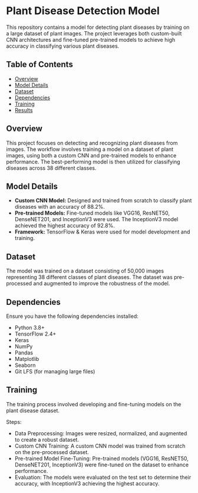 # Plant Disease Detection Model

This repository contains a model for detecting plant diseases by training on a large dataset of plant images. The project leverages both custom-built CNN architectures and fine-tuned pre-trained models to achieve high accuracy in classifying various plant diseases.

## Table of Contents

- [Overview](#overview)
- [Model Details](#model-details)
- [Dataset](#dataset)
- [Dependencies](#dependencies)
- [Training](#training)
- [Results](#results)

## Overview

This project focuses on detecting and recognizing plant diseases from images. The workflow involves training a model on a dataset of plant images, using both a custom CNN and pre-trained models to enhance performance. The best-performing model is then utilized for classifying diseases across 38 different classes.

## Model Details

- **Custom CNN Model:** Designed and trained from scratch to classify plant diseases with an accuracy of 88.2%.
- **Pre-trained Models:** Fine-tuned models like VGG16, ResNET50, DenseNET201, and InceptionV3 were used. The InceptionV3 model achieved the highest accuracy of 92.8%.
- **Framework:** TensorFlow & Keras were used for model development and training.

## Dataset

The model was trained on a dataset consisting of 50,000 images representing 38 different classes of plant diseases. The dataset was pre-processed and augmented to improve the robustness of the model.

## Dependencies

Ensure you have the following dependencies installed:

- Python 3.8+
- TensorFlow 2.4+
- Keras
- NumPy
- Pandas
- Matplotlib
- Seaborn
- Git LFS (for managing large files)

## Training

The training process involved developing and fine-tuning models on the plant disease dataset.

Steps:
- Data Preprocessing: Images were resized, normalized, and augmented to create a robust dataset.
- Custom CNN Training: A custom CNN model was trained from scratch on the pre-processed dataset.
- Pre-trained Model Fine-Tuning: Pre-trained models (VGG16, ResNET50, DenseNET201, InceptionV3) were fine-tuned on the dataset to enhance performance.
- Evaluation: The models were evaluated on the test set to determine their accuracy, with InceptionV3 achieving the highest accuracy.

